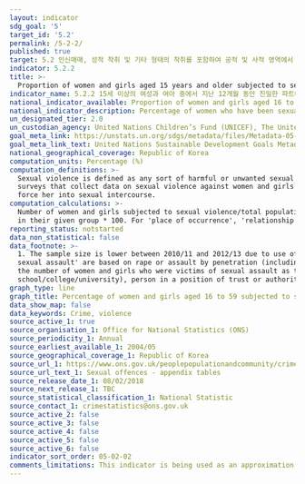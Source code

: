 ```yaml
---
layout: indicator
sdg_goal: '5'
target_id: '5.2'
permalink: /5-2-2/
published: true
target: 5.2 인신매매, 성적 착취 및 기타 형태의 착취를 포함하여 공적 및 사적 영역에서 모든 여성과 여아에 대한 모든 형태의 폭력 근절
indicator: 5.2.2
title: >-
  Proportion of women and girls aged 15 years and older subjected to sexual violence by persons other than an intimate partner in the previous 12 months, by age and place of occurrence
indicator_name: 5.2.2 15세 이상의 여성과 여아 중에서 지난 12개월 동안 친밀한 파트너 이외에 다른 사람들로부터 성적 폭력을 당한 경험이 있는 인구의 연령별 및 사건발생장소별 비율
national_indicator_available: Proportion of women and girls aged 16 to 59 subjected to sexual assault in the last 12 months
national_indicator_description: Percentage of women who have been sexually assaulted in the last 12 months.
un_designated_tier: 2.0
un_custodian_agency: United Nations Children’s Fund (UNICEF), The United Nations Entity for Gender Equality and the Empowerment of Women (UN Women), United Nations Population Fund (UNFPA), World Health Organization (WHO), United Nations Office on Drugs and Crime (UNODC)  
goal_meta_link: https://unstats.un.org/sdgs/metadata/files/Metadata-05-02-02.pdf
goal_meta_link_text: United Nations Sustainable Development Goals Metadata (PDF 294 KB)
national_geographical_coverage: Republic of Korea
computation_units: Percentage (%)
computation_definitions: >-
  Sexual violence is defined as any sort of harmful or unwanted sexual behaviour that is imposed on someone. It includes acts of abusive sexual contact, forced engagement in sexual acts, attempted or completed sexual acts without consent, incest, sexual harassment, etc. However, in most
  surveys that collect data on sexual violence against women and girls by non-partners the information collected is limited to forcing someone into sexual intercourse when she does not want to, as well as attempting to force someone to perform a sexual act against her will or attempting to
  force her into sexual intercourse.
computation_calculations: >-
  Number of women and girls subjected to sexual violence/total population of women and girls (aged 16 to 59) * 100. The disaggregated data are calculated by - Number of women and girls subjected to sexual violence in their given group / total population of women and girls (aged 16 to 59)
  in their given group * 100. For 'place of occurrence', 'relationship with perpetrator' and 'frequency of sexual assault', the denominator is based on the number of women and girls subjected to sexual violence.
reporting_status: notstarted
data_non_statistical: false
data_footnote: >-
  1. The sample size is lower between 2010/11 and 2012/13 due to use of a split-sample experiment in these years. Please refer to the publication linked in the sources for further information. 2. Data broken down by 'place of occurrence', 'relationship with perpetrator' and 'frequency of
  sexual assault' are based on rape or assault by penetration (including attempts) experienced since the age of 16. If the victim had experienced more than one sexual assault, the most recent incident was reported for place of occurrence and relationship with perpetrator. These data use
  the number of women and girls who were victims of sexual assault as the denominator. 3. Data for some ethnic groups are unavailable due to small sample sizes. 4. Relationship with perpetrator - Other known includes date, friend, neighbour, an acquaintance (outside work or
  school/college/university), person in a position of trust or authority (not at work, school or university), colleague/peer from work or school/college/university. Percentages may sum to more than 100, as multiple perpetrators could be identified.
graph_type: line
graph_title: Percentage of women and girls aged 16 to 59 subjected to sexual assault
data_show_map: false
data_keywords: Crime, violence
source_active_1: true
source_organisation_1: Office for National Statistics (ONS)
source_periodicity_1: Annual  
source_earliest_available_1: 2004/05
source_geographical_coverage_1: Republic of Korea
source_url_1: https://www.ons.gov.uk/peoplepopulationandcommunity/crimeandjustice/datasets/sexualoffencesappendixtables
source_url_text_1: Sexual offences - appendix tables
source_release_date_1: 08/02/2018
source_next_release_1: TBC
source_statistical_classification_1: National Statistic
source_contact_1: crimestatistics@ons.gov.uk
source_active_2: false
source_active_3: false
source_active_4: false
source_active_5: false
source_active_6: false
indicator_sort_order: 05-02-02
comments_limitations: This indicator is being used as an approximation of the UN SDG Indicator. Where possible, we will work to identify or develop UK data to meet the global indicator specification. This indicator has been identified in collaboration with topic experts.
---
```


